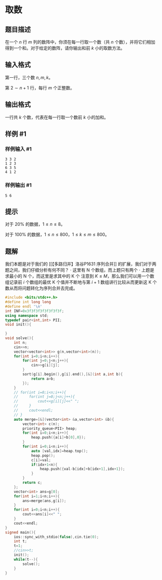 # 取数

## 题目描述

在一个 $n$ 行 $m$ 列的数阵中，你须在每一行取一个数（共 $n$ 个数），并将它们相加得到一个和。对于给定的数阵，请你输出和前 $k$ 小的取数方法。

## 输入格式

第一行，三个数 $n,m,k$。

第 $2\sim n+1$ 行，每行 $m$ 个正整数。

## 输出格式

一行共 $k$ 个数，代表在每一行取一个数前 $k$ 小的加和。

## 样例 #1

### 样例输入 #1

```
3 3 2
1 2 3
6 3 5
4 1 2
```

### 样例输出 #1

```
5 6
```

## 提示

对于 $20\%$ 的数据，$1\le n\le 8$。

对于 $100\%$ 的数据，$1\le n\le 800$，$1\le k\le m\le 800$。

## 题解
我们本题是对于我们的 [[【多路归并】洛谷P1631 序列合并]] 的扩展，我们对于两题之间，我们仔细分析有何不同？
· 这里有 N 个数组，而上题只有两个
· 上题是求最小的 N 个，而这里是求其中的 K 个
 注意到 $K\leq M$，那么我们可以用一个数组记录前 $i$ 个数组的最优 K 个值并不断地与第 $i+1$ 数组讲行比较从而更新这 K 个数从而将问题转化为序列合并去完成。

```cpp
#include <bits/stdc++.h>
#define int long long
#define endl '\n'
int INF=0x3f3f3f3f3f3f3f3f;
using namespace std;
typedef pair<int,int> PII;
void init(){
    
}
void solve(){
    int n;
    cin>>n;
    vector<vector<int>> g(n,vector<int>(n));
    for(int i=0;i<n;i++){
        for(int j=0;j<n;j++){
            cin>>g[i][j];
        }
        sort(g[i].begin(),g[i].end(),[&](int a,int b){
            return a>b;
        });
    }   
    // for(int i=0;i<n;i++){
    //     for(int j=0;j<n;j++){
    //         cout<<g[i][j]<<" ";
    //     }
    //     cout<<endl;
    // }
    auto merge=[&](vector<int> &a,vector<int> &b){
        vector<int> c(n);
        priority_queue<PII> heap;
        for(int i=0;i<n;i++){
            heap.push({a[i]+b[0],0});
        }
        for(int i=0;i<n;i++){
            auto [val,idx]=heap.top();
            heap.pop();
            c[i]=val;
            if(idx+1<n){
                heap.push({val-b[idx]+b[idx+1],idx+1});
            }
        }
        return c;
    };
    vector<int> ans=g[0];
    for(int i=1;i<n;i++){
        ans=merge(ans,g[i]);
    }
    for(int i=0;i<n;i++){
        cout<<ans[i]<<" ";
    }
    cout<<endl;
}
signed main(){
    ios::sync_with_stdio(false),cin.tie(0);
    int t;
    t=1;
    //cin>>t;
    init();
    while(t--){
        solve();
    }
}
```